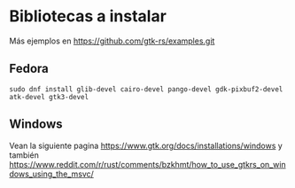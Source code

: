 # Bibliotecas a instalar

Más ejemplos en https://github.com/gtk-rs/examples.git

## Fedora

```
sudo dnf install glib-devel cairo-devel pango-devel gdk-pixbuf2-devel atk-devel gtk3-devel
```

## Windows

Vean la siguiente pagina https://www.gtk.org/docs/installations/windows
y también
https://www.reddit.com/r/rust/comments/bzkhmt/how_to_use_gtkrs_on_windows_using_the_msvc/
